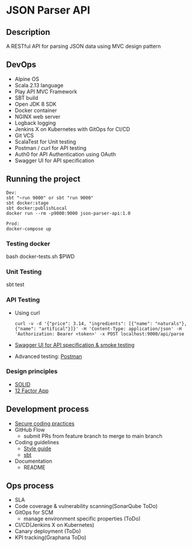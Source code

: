 # JSON Parser API

## Description
A RESTful API for parsing JSON data using MVC design pattern

## DevOps
- Alpine OS
- Scala 2.13 language
- Play API MVC Framework
- SBT build
- Open JDK 8 SDK
- Docker container
- NGINX web server
- Logback logging
- Jenkins X on Kubernetes with GitOps for CI/CD
- Git VCS
- ScalaTest for Unit testing
- Postman / curl for API testing
- Auth0 for API Authentication using OAuth
- Swagger UI for API specification


## Running the project
```
Dev:
sbt "~run 9000" or sbt "run 9000"
sbt docker:stage
sbt docker:publishLocal
docker run --rm -p9000:9000 json-parser-api:1.0

Prod:
docker-compose up
```

### Testing docker
bash docker-tests.sh $PWD

### Unit Testing
sbt test

### API Testing
- Using curl
  
  ```
  curl -v -d '{"price": 3.14, "ingredients": [{"name": "naturals"}, {"name": "artifical"}]}' -H 'Content-Type: application/json' -H 'Authorization: Bearer <token>' -x POST localhost:9000/api/parse
  ```

- [Swagger UI for API specification & smoke testing](http://localhost:9000/docs/swagger-ui/index.html?url=/assets/swagger.json)
- Advanced testing: [Postman](https://web.postman.co/)

### Design principles
 - [SOLID](https://en.wikipedia.org/wiki/SOLID)
 - [12 Factor App](https://12factor.net)

## Development process
- [Secure coding practices](https://owasp.org/www-project-secure-coding-practices-quick-reference-guide/migrated_content)
- GitHub Flow
    - submit PRs from feature branch to merge to main branch
- Coding guidelines
    - [Style guide](https://docs.scala-lang.org/style/)
    - [sbt](https://www.scala-sbt.org/1.x/docs/Coding-Guideline.html)
- Documentation
    - README

## Ops process
- SLA
- Code coverage & vulnerability scanning(SonarQube ToDo)
- GitOps for SCM
    - manage environment specific properties (ToDo)
 - CI/CD(Jenkins X on Kubernetes)
 - Canary deployment (ToDo)
 - KPI tracking(Graphana ToDo) 
 